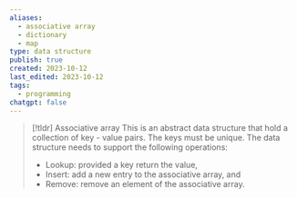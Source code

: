 ```yaml
---
aliases:
  - associative array
  - dictionary
  - map
type: data structure
publish: true
created: 2023-10-12
last_edited: 2023-10-12
tags:
  - programming
chatgpt: false
---
```

>[!tldr] Associative array
>This is an abstract data structure that hold a collection of key - value pairs. The keys must be unique. The data structure needs to support the following operations:
>- Lookup: provided a key return the value,
>- Insert: add a new entry to the associative array, and
>- Remove: remove an element of the associative array.
